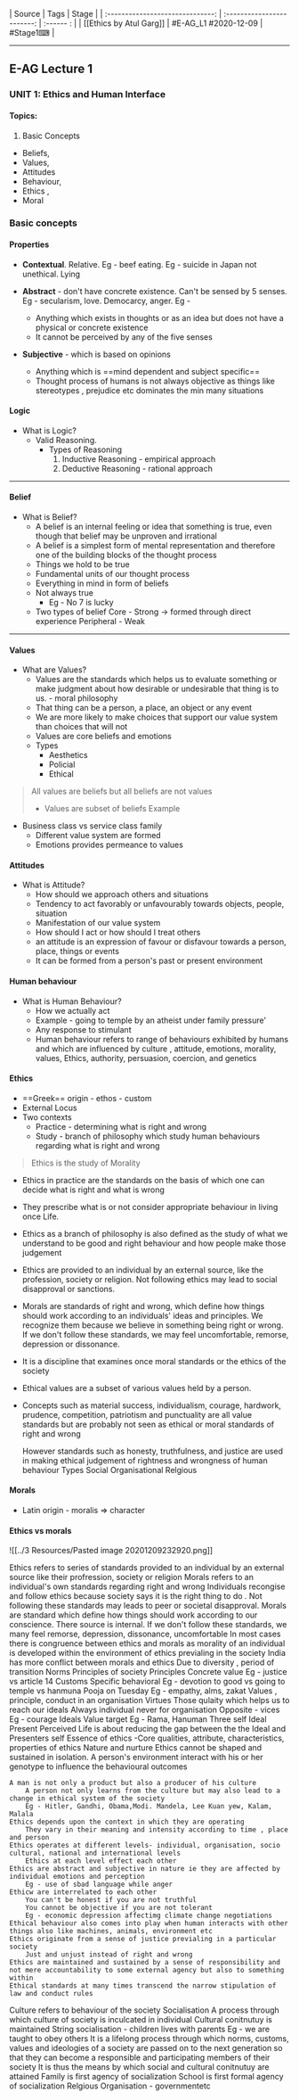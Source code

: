 | Source                           | Tags                       | Stage     |
| :------------------------------: | :------------------------: | :------ : |
| [[Ethics by Atul Garg]]          | #E-AG_L1  #2020-12-09      | #Stage1⌨  |


---

## E-AG Lecture 1
### UNIT 1: Ethics and Human Interface
#### Topics: 
1. Basic Concepts
-  Beliefs, 
-  Values, 
-  Attitudes
-  Behaviour, 
-  Ethics , 
-  Moral

### Basic concepts

#### Properties
- **Contextual**. Relative. Eg - beef eating. Eg - suicide in Japan not unethical. Lying

- **Abstract** - don't have concrete existence. Can't be sensed by 5 senses. Eg - secularism, love. Democarcy, anger. Eg - 
	-  Anything which exists in thoughts or as an idea but does not have a physical or concrete existence
	-  It cannot be perceived by any of the five senses

- **Subjective** - which is based on opinions 
	- Anything which is ==mind dependent and subject specific==
	- Thought process of humans is not always objective as things like stereotypes , prejudice etc dominates the min many situations

#### Logic
- What is Logic?
	- Valid Reasoning.
		- Types of Reasoning
			1. Inductive Reasoning - empirical approach
			2. Deductive Reasoning - rational approach

--- 

#### Belief
- What is Belief? 
	- A belief is an internal feeling or idea that something is true, even though that belief may be unproven and irrational
	- A belief is a simplest form of mental representation and therefore one of the building blocks of the thought process
	- Things we hold to be true
	- Fundamental units of our thought process
	- Everything in mind in form of beliefs
	- Not always true
		- Eg - No 7 is lucky 
	- Two types of belief
		Core - Strong -> formed through direct experience
		Peripheral - Weak

---	
#### Values
- What are Values?
	- Values are the standards which helps us to evaluate something or make judgment about how desirable or undesirable that thing is to us. - moral philosophy
	- That thing can be a person, a place, an object or any event
	- We are more likely to make choices that support our value system than choices that will not  
	- Values are core beliefs and emotions
	- Types
		- Aesthetics
		- Policial
		- Ethical

> All values are beliefs but all beliefs are not values
> - Values are subset of beliefs
Example 
- Business class vs service class family
	- Different value system are formed 
	- Emotions provides permeance to values

#### Attitudes
- What is Attitude?
	- How should we approach others and situations
	- Tendency to act favorably or unfavourably towards objects, people, situation
	- Manifestation of our value system
	- How should I act or how should I treat others
	- an attitude is an expression of favour or disfavour towards a person, place, things or events 
	- It can be formed from a person's past or present environment

#### Human behaviour
- What is Human Behaviour?
	- How we actually act
	- Example - going to temple by an atheist under family pressure'
	- Any response to stimulant
	- Human behaviour refers to range of behaviours exhibited by humans and which are influenced by culture , attitude, emotions, morality, values, Ethics, authority, persuasion, coercion, and genetics


#### Ethics
- ==Greek== origin - ethos - custom
- External Locus
- Two contexts
	- Practice - determining what is right and wrong
	- Study - branch of philosophy which study human behaviours regarding what is right and wrong
> Ethics is the study of Morality
- Ethics in practice are the standards on the basis of which one can decide what is right and what is wrong
- They prescribe what is or not consider appropriate behaviour in living once Life.
- Ethics as a branch of philosophy is also defined as the study of what we understand to be good and right behaviour and how people make those judgement
- Ethics are provided to an individual by an external source, like the profession, society or religion. Not following ethics may lead to social disapproval or sanctions.
- Morals are standards of right and wrong, which define how things should work according to an individuals' ideas and principles. We recognize them because we believe in something being right or wrong. If we don't follow these standards, we may feel uncomfortable, remorse, depression or dissonance. 
- It is a discipline that examines once moral standards or the ethics of the society
- Ethical values are a subset of various values held by a person.
- Concepts such as material success, individualism, courage, hardwork, prudence, competition, patriotism and punctuality are all value standards but are probably not seen as ethical or moral standards of right and wrong


	However standards such as honesty, truthfulness, and justice are used in making ethical judgement of rightness and wrongness of human behaviour
Types
	Social
	Organisational
	Relgious
	
	
#### Morals
- Latin origin - moralis => character

#### Ethics vs morals

![[../3 Resources/Pasted image 20201209232920.png]]

Ethics refers to series of standards provided to an individual by an external source like their profression, society or religion
Morals refers to an individual's own standards regarding right and wrong 
Individuals recongise and follow ethics because society says it is the right thing to do . Not following these standards may leads to peer or societal disapproval.
Morals are standard which define how things should work according to our conscience. There source is internal. If we don't follow these standards, we many feel remorse, depression, dissonance, uncomfortable
In most cases there is congruence between ethics and morals as morality of an individual is developed within the environment of ethics previaling in the society
India has more conflict between morals and ethics
	Due to diversity , period of transition
Norms
	Principles of society
Principles
	Concrete value
	Eg - justice vs article 14
Customs 
	Specific behavioral
	Eg - devotion to good vs going to temple vs hanmuna Pooja on Tuesday
	Eg - empathy, alms, zakat
Values , principle, conduct in an organisation
Virtues 
	Those qulaity which helps us to reach our ideals
	Always individual never for organisation
	Opposite - vices
	Eg - courage
Ideals
	Value target
	Eg - Rama, Hanuman
Three self
	Ideal
	Present
	Perceived
	Life is about reducing the gap between the the Ideal and Presenters self
Essence of ethics -Core qualities, attribute, characteristics, properties of ethics
	Nature and nurture
		Ethics cannot be shaped and sustained in isolation. A person's environment interact with his or her genotype to influence the behavioural outcomes

	A man is not only a product but also a producer of his culture
		A person not only learns from the culture but may also lead to a change in ethical system of the society
		Eg - Hitler, Gandhi, Obama,Modi. Mandela, Lee Kuan yew, Kalam, Malala
	Ethics depends upon the context in which they are operating
		They vary in their meaning and intensity according to time , place and person
	Ethics operates at different levels- individual, organisation, socio cultural, national and international levels 
		Ethics at each level effect each other
	Ethics are abstract and subjective in nature ie they are affected by individual emotions and perception
		Eg - use of sbad language while anger
	Ethicw are interrelated to each other
		You can't be honest if you are not truthful
		You cannot be objective if you are not tolerant
		Eg - economic depression affectimg climate change negotiations
	Ethical behaviour also comes into play when human interacts with other things also like machines, animals, environment etc
	Ethics originate from a sense of justice previaling in a particular society
		Just and unjust instead of right and wrong
	Ethics are maintained and sustained by a sense of responsibility and not mere accountability to some external agency but also to something within
	Ethical standards at many times transcend the narrow stipulation of law and conduct rules 
Culture refers to behaviour of the society
Socialisation
	A process through which culture of society is inculcated in individual
	Cultural conitnutuy is maintained
	String socialisation - children lives with parents
	Eg - we are taught to obey others
	It is a lifelong process through which norms, customs, values and ideologies of a society are passed on to the next generation so that they can become a responsible and participating members of their society
	It is thus the means by which social and cultural conitnutuy are attained
	Family is first agency of socialization
	School is first formal agency of socialization
	Relgious Organisation - governmentetc 


